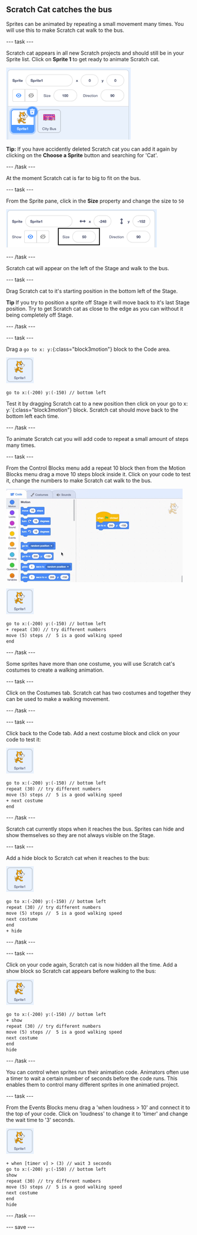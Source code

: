 ## Scratch Cat catches the bus

Sprites can be animated by repeating a small movement many times. You will use this to make Scratch cat walk to the bus. 

--- task ---

Scratch cat appears in all new Scratch projects and should still be in your Sprite list. Click on **Sprite 1** to get ready to animate Scratch cat.

![Sprite1 selected in the Sprite list](images/sprite1-selected.png)

**Tip:** If you have accidently deleted Scratch cat you can add it again by clicking on the **Choose a Sprite** button and searching for 'Cat'. 

--- /task ---

At the moment Scratch cat is far to big to fit on the bus. 

--- task ---

From the Sprite pane, click in the **Size** property and change the size to `50`

![Sprite pane size property](images/sprite-pane-size.png)

--- /task ---

Scratch cat will appear on the left of the Stage and walk to the bus.  

--- task ---

Drag Scratch cat to it's starting position in the bottom left of the Stage.

**Tip** If you try to position a sprite off Stage it will move back to it's last Stage position. Try to get Scratch cat as close to the edge as you can without it being completely off Stage.

--- /task ---

--- task ---

Drag a `go to x: y:`{:class="block3motion"} block to the Code area. 

![Scratch cat sprite](images/scratch-cat-sprite.png)

```blocks3
go to x:(-200) y:(-150) // bottom left
```

Test it by dragging Scratch cat to a new position then click on your go to x: y:`{:class="block3motion"} block. Scratch cat should move back to the bottom left each time.

--- /task ---

To animate Scratch cat you will add code to repeat a small amount of steps many times. 

--- task ---

From the Control Blocks menu add a repeat 10 block then from the Motion Blocks menu drag a move 10 steps block inside it. Click on your code to test it, change the numbers to make Scratch cat walk to the bus.

![Animated gif inserting a block into a loop](images/block-into-loop.gif)

![Scratch cat sprite](images/scratch-cat-sprite.png)

```blocks3
go to x:(-200) y:(-150) // bottom left
+ repeat (30) // try different numbers
move (5) steps //  5 is a good walking speed
end
```

--- /task ---

Some sprites have more than one costume, you will use Scratch cat's costumes to create a walking animation.   

--- task ---

Click on the Costumes tab. Scratch cat has two costumes and together they can be used to make a walking movement. 

--- /task ---

--- task ---

Click back to the Code tab. Add a next costume block and click on your code to test it:

![Scratch cat sprite](images/scratch-cat-sprite.png)

```blocks3
go to x:(-200) y:(-150) // bottom left
repeat (30) // try different numbers
move (5) steps //  5 is a good walking speed
+ next costume 
end
```

--- /task ---

Scratch cat currently stops when it reaches the bus. Sprites can hide and show themselves so they are not always visible on the Stage.  

--- task ---

Add a hide block to Scratch cat when it reaches to the bus:

![Scratch cat sprite](images/scratch-cat-sprite.png)

```blocks3
go to x:(-200) y:(-150) // bottom left
repeat (30) // try different numbers
move (5) steps //  5 is a good walking speed
next costume 
end
+ hide
```

--- /task ---

--- task ---

Click on your code again, Scratch cat is now hidden all the time. Add a show block so Scratch cat appears before walking to the bus:

![Scratch cat sprite](images/scratch-cat-sprite.png)

```blocks3
go to x:(-200) y:(-150) // bottom left
+ show
repeat (30) // try different numbers
move (5) steps //  5 is a good walking speed
next costume 
end
hide
```

--- /task ---

You can control when sprites run their animation code. Animators often use a timer to wait a certain number of seconds before the code runs. This enables them to control many different sprites in one animatied project. 

--- task ---

From the Events Blocks menu drag a 'when loudness > 10' and connect it to the top of your code. Click on 'loudness' to change it to 'timer' and change the wait time to '3' seconds.

![Scratch cat sprite](images/scratch-cat-sprite.png)

```blocks3
+ when [timer v] > (3) // wait 3 seconds
go to x:(-200) y:(-150) // bottom left
show
repeat (30) // try different numbers
move (5) steps //  5 is a good walking speed
next costume 
end
hide
```

--- /task ---

--- save ---
